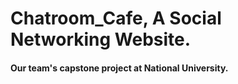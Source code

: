 # Chatroom_Cafe, A Social Networking Website.
#### Our team's capstone project at National University.

